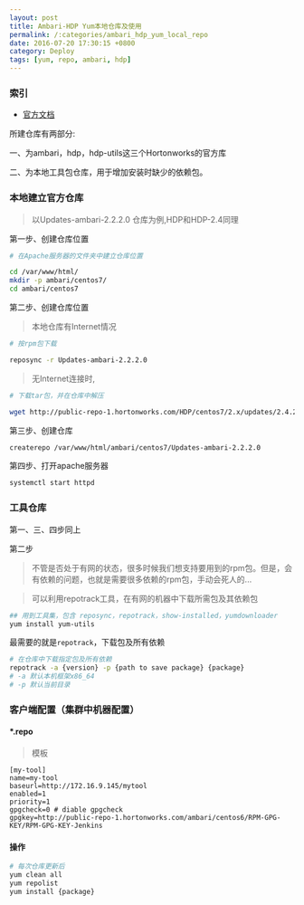 ```yaml
---
layout: post
title: Ambari-HDP Yum本地仓库及使用
permalink: /:categories/ambari_hdp_yum_local_repo
date: 2016-07-20 17:30:15 +0800
category: Deploy
tags: [yum, repo, ambari, hdp]
---
```


### 索引

* [官方文档](http://docs.hortonworks.com/HDPDocuments/Ambari-2.2.2.0/bk_Installing_HDP_AMB/content/_using_a_local_repository.html)

所建仓库有两部分:

一、为ambari，hdp，hdp-utils这三个Hortonworks的官方库

二、为本地工具包仓库，用于增加安装时缺少的依赖包。

### 本地建立官方仓库

>以Updates-ambari-2.2.2.0 仓库为例,HDP和HDP-2.4同理

第一步、创建仓库位置

```bash
# 在Apache服务器的文件夹中建立仓库位置

cd /var/www/html/
mkdir -p ambari/centos7/
cd ambari/centos7
```

第二步、创建仓库位置

> 本地仓库有Internet情况

```bash
# 按rpm包下载

reposync -r Updates-ambari-2.2.2.0
```

> 无Internet连接时,

```bash
# 下载tar包，并在仓库中解压

wget http://public-repo-1.hortonworks.com/HDP/centos7/2.x/updates/2.4.2.0/HDP-2.4.2.0-centos7-rpm.tar.gz
```

第三步、创建仓库

```bash
createrepo /var/www/html/ambari/centos7/Updates-ambari-2.2.2.0
```

第四步、打开apache服务器

```bash
systemctl start httpd
```

### 工具仓库

第一、三、四步同上

第二步

> 不管是否处于有网的状态，很多时候我们想支持要用到的rpm包。但是，会有依赖的问题，也就是需要很多依赖的rpm包，手动会死人的...

> 可以利用repotrack工具，在有网的机器中下载所需包及其依赖包

```bash
## 用到工具集，包含 reposync，repotrack，show-installed，yumdownloader
yum install yum-utils
```

最需要的就是`repotrack`，下载包及所有依赖

```bash
# 在仓库中下载指定包及所有依赖
repotrack -a {version} -p {path to save package} {package} 
# -a 默认本机框架x86_64
# -p 默认当前目录
```

### 客户端配置（集群中机器配置）

#### \*.repo

> 模板

```
[my-tool]
name=my-tool
baseurl=http://172.16.9.145/mytool
enabled=1
priority=1
gpgcheck=0 # diable gpgcheck
gpgkey=http://public-repo-1.hortonworks.com/ambari/centos6/RPM-GPG-KEY/RPM-GPG-KEY-Jenkins
```

#### 操作

```bash
# 每次仓库更新后
yum clean all
yum repolist
yum install {package}
```
